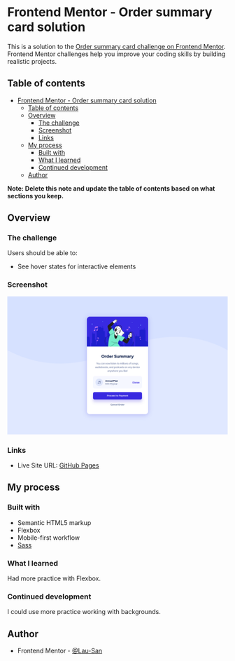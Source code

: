 # Frontend Mentor - Order summary card solution

This is a solution to the [Order summary card challenge on Frontend Mentor](https://www.frontendmentor.io/challenges/order-summary-component-QlPmajDUj). Frontend Mentor challenges help you improve your coding skills by building realistic projects. 

## Table of contents

- [Frontend Mentor - Order summary card solution](#frontend-mentor---order-summary-card-solution)
  - [Table of contents](#table-of-contents)
  - [Overview](#overview)
    - [The challenge](#the-challenge)
    - [Screenshot](#screenshot)
    - [Links](#links)
  - [My process](#my-process)
    - [Built with](#built-with)
    - [What I learned](#what-i-learned)
    - [Continued development](#continued-development)
  - [Author](#author)

**Note: Delete this note and update the table of contents based on what sections you keep.**

## Overview

### The challenge

Users should be able to:

- See hover states for interactive elements

### Screenshot

![](./screenshots/screenshot-desktop.png)

### Links

- Live Site URL: [GitHub Pages](https://lau-san.github.io/fm-order-summary-component-main/)

## My process

### Built with

- Semantic HTML5 markup
- Flexbox
- Mobile-first workflow
- [Sass](https://sass-lang.com/)

### What I learned

Had more practice with Flexbox.

### Continued development

I could use more practice working with backgrounds.

## Author

- Frontend Mentor - [@Lau-San](https://www.frontendmentor.io/profile/Lau-San)
